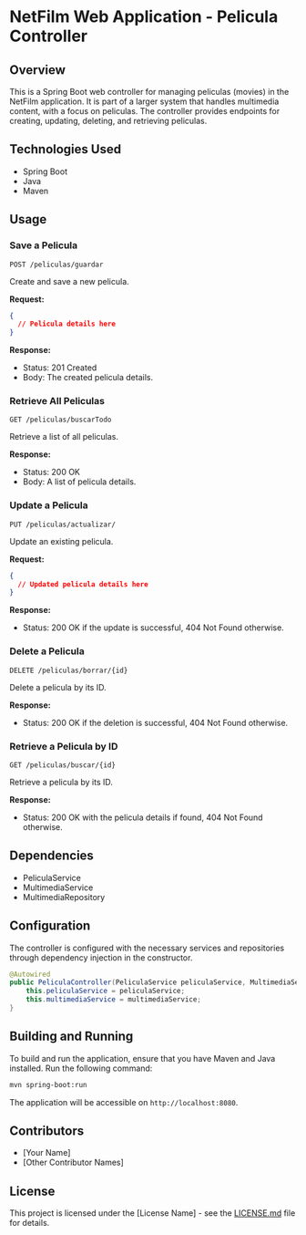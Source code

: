 # NetFilm Web Application - Pelicula Controller

## Overview

This is a Spring Boot web controller for managing peliculas (movies) in the NetFilm application. It is part of a larger system that handles multimedia content, with a focus on peliculas. The controller provides endpoints for creating, updating, deleting, and retrieving peliculas.

## Technologies Used

- Spring Boot
- Java
- Maven

## Usage

### Save a Pelicula

```http
POST /peliculas/guardar
```

Create and save a new pelicula.

**Request:**
```json
{
  // Pelicula details here
}
```

**Response:**
- Status: 201 Created
- Body: The created pelicula details.

### Retrieve All Peliculas

```http
GET /peliculas/buscarTodo
```

Retrieve a list of all peliculas.

**Response:**
- Status: 200 OK
- Body: A list of pelicula details.

### Update a Pelicula

```http
PUT /peliculas/actualizar/
```

Update an existing pelicula.

**Request:**
```json
{
  // Updated pelicula details here
}
```

**Response:**
- Status: 200 OK if the update is successful, 404 Not Found otherwise.

### Delete a Pelicula

```http
DELETE /peliculas/borrar/{id}
```

Delete a pelicula by its ID.

**Response:**
- Status: 200 OK if the deletion is successful, 404 Not Found otherwise.

### Retrieve a Pelicula by ID

```http
GET /peliculas/buscar/{id}
```

Retrieve a pelicula by its ID.

**Response:**
- Status: 200 OK with the pelicula details if found, 404 Not Found otherwise.

## Dependencies

- PeliculaService
- MultimediaService
- MultimediaRepository

## Configuration

The controller is configured with the necessary services and repositories through dependency injection in the constructor.

```java
@Autowired
public PeliculaController(PeliculaService peliculaService, MultimediaService multimediaService) {
    this.peliculaService = peliculaService;
    this.multimediaService = multimediaService;
}
```

## Building and Running

To build and run the application, ensure that you have Maven and Java installed. Run the following command:

```bash
mvn spring-boot:run
```

The application will be accessible on `http://localhost:8080`.

## Contributors

- [Your Name]
- [Other Contributor Names]

## License

This project is licensed under the [License Name] - see the [LICENSE.md](LICENSE.md) file for details.
